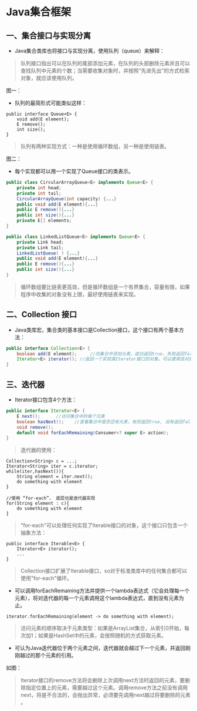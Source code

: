 # Java集合框架

## 一、集合接口与实现分离

- Java集合类库也将接口与实现分离，使用队列（queue）来解释：

> 队列接口指出可以在队列的尾部添加元素，在队列的头部删除元素并且可以查找队列中元素的个数；当需要收集对象时，并按照“先进先出”的方式检索对象，就应该使用队列。

图一：

- 队列的最简形式可能类似这样：

```
public interface Queue<E> {
	void add(E element);
	E remove();
	int size();
}
```

> 队列有两种实现方式：一种是使用循环数组，另一种是使用链表。

图二：

- 每个实现都可以用一个实现了Queue接口的类表示。

```java
public class CircularArrayQueue<E> implements Queue<E> {
	private int head;
	private int tail;
	CircularArrayQueue(int capacity) {...}
	public void add(E element){...}
	public E remove(){...}
	public int size(){...}
	private E[] elements;
}

public class LinkedListQueue<E> implements Queue<E> {
	private Link head;
	private Link tail;
	LinkedListQueue( ) {...}
	public void add(E element){...}
	public E remove(){...}
	public int size(){...}
}
```

> 循环数组要比链表更高效，但是循环数组是一个有界集合，容量有限，如果程序中收集的对象没有上限，最好使用链表来实现。

## 二、Collection 接口

- Java类库宏，集合类的基本接口是Collection接口，这个接口有两个基本方法：

```java
public interface Collection<E> {
	boolean add(E element);     //向集合中添加元素，成功返回true，失败返回false。
    Iterator<E> iterator(); //返回一个实现类Iterator接口的对象。可以使用该对象依次访问集合中的元素
}
```



## 三、迭代器

- Iterator接口包含4个方法：

```java
public interface Iterator<E> {
	E next();      //访问集合中的每个元素
	boolean hasNext();    //查看集合中是否还有元素，有则返回true, 没有返回false
	void remove();
	default void forEachRemaining(Consumer<? super E> action);
}
```

> 迭代器的使用：

```
Collection<String> c = ...;
Iterator<String> iter = c.iterator;
while(iter,hasNext()){
	String element = iter.next();
	do something with element  
}

//使用 “for-each”， 底层也是迭代器实现
for(String element : c){
	do something with element  
}
```

> "for-each"可以处理任何实现了Iterable接口的对象，这个接口只包含一个抽象方法：

```
public interface Iterable<E> {
	Iterator<E> iterator();
	...
}
```

> Collection接口扩展了Iterable接口，so对于标准类库中的任何集合都可以使用"for-each"循环。

- 可以调用forEachRemaining方法并提供一个lambda表达式（它会处理每一个元素），将对迭代器的每一个元素调用这个lambda表达式，直到没有元素为止。

```
iterator.forEachRemaining(element -> do something with element);
```

> 访问元素的顺序取决于元素类型：如果是ArrayList集合，从索引0开始，每次加1；如果是HashSet中的元素，会按照随机的方式获取元素。

- 可认为Java迭代器位于两个元素之间，迭代器就会越过下一个元素，并返回刚刚越过的那个元素的引用。

如图：

> Iterator接口的remove方法将会删除上次调用next方法时返回的元素，要删除指定位置上的元素，需要越过这个元素。调用remove方法之前没有调用next，将是不合法的，会抛出异常，必须要先调用next越过将要删除的元素 。



